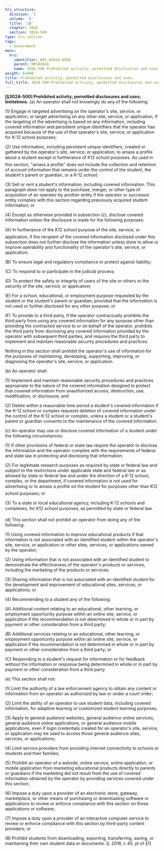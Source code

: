 ```yaml
---
hrs_structure:
  division: '1'
  volume: '5'
  title: '18'
  chapter: 302A
  section: 302A-500
type: hrs_section
tags:
  - Government
menu:
  hrs:
    identifier: HRS_0302A-0500
    parent: HRS0302A
    name: 302A-500 Prohibited activity; permitted disclosures and uses;
weight: 64400
title: Prohibited activity; permitted disclosures and uses;
full_title: 302A-500 Prohibited activity; permitted disclosures and uses;
---
```

**[§302A-500] Prohibited activity; permitted disclosures and uses; limitations.** (a) An operator shall not knowingly do any of the following:

(1) Engage in targeted advertising on the operator's site, service, or application; or target advertising on any other site, service, or application, if the targeting of the advertising is based on any information, including covered information and persistent unique identifiers that the operator has acquired because of the use of that operator's site, service, or application for K-12 school purposes;

(2) Use information, including persistent unique identifiers, created or gathered by the operator's site, service, or application, to amass a profile about a student except in furtherance of K12 school purposes. As used in this section, "amass a profile" does not include the collection and retention of account information that remains under the control of the student, the student's parent or guardian, or a K-12 school;

(3) Sell or rent a student's information, including covered information. This paragraph does not apply to the purchase, merger, or other type of acquisition of an operator by another entity if the operator or successor entity complies with this section regarding previously acquired student information; or

(4) Except as otherwise provided in subsection (c), disclose covered information unless the disclosure is made for the following purposes:

(A) In furtherance of the K12 school purpose of the site, service, or application, if the recipient of the covered information disclosed under this subsection does not further disclose the information unless done to allow or improve operability and functionality of the operator's site, service, or application;

(B) To ensure legal and regulatory compliance or protect against liability;

(C) To respond to or participate in the judicial process;

(D) To protect the safety or integrity of users of the site or others or the security of the site, service, or application;

(E) For a school, educational, or employment purpose requested by the student or the student's parent or guardian; provided that the information is not used or further disclosed for any other purpose; or

(F) To provide to a third party, if the operator contractually prohibits the third party from using any covered information for any purpose other than providing the contracted service to or on behalf of the operator, prohibits the third party from disclosing any covered information provided by the operator with subsequent third parties, and requires the third party to implement and maintain reasonable security procedures and practices.

Nothing in this section shall prohibit the operator's use of information for the purposes of maintaining, developing, supporting, improving, or diagnosing the operator's site, service, or application.

(b) An operator shall:

(1) Implement and maintain reasonable security procedures and practices appropriate to the nature of the covered information designed to protect that covered information from unauthorized access, destruction, use, modification, or disclosure; and

(2) Delete within a reasonable time period a student's covered information if the K-12 school or complex requests deletion of covered information under the control of the K-12 school or complex, unless a student or a student's parent or guardian consents to the maintenance of the covered information.

(c) An operator may use or disclose covered information of a student under the following circumstances:

(1) If other provisions of federal or state law require the operator to disclose the information and the operator complies with the requirements of federal and state law in protecting and disclosing that information;

(2) For legitimate research purposes as required by state or federal law and subject to the restrictions under applicable state and federal law or as allowed by state or federal law and under the direction of a K-12 school, complex, or the department, if covered information is not used for advertising or to amass a profile on the student for purposes other than K12 school purposes; or

(3) To a state or local educational agency, including K-12 schools and complexes, for K12 school purposes, as permitted by state or federal law.

(d) This section shall not prohibit an operator from doing any of the following:

(1) Using covered information to improve educational products if that information is not associated with an identified student within the operator's site, service, or application or other sites, services, or applications owned by the operator;

(2) Using information that is not associated with an identified student to demonstrate the effectiveness of the operator's products or services, including the marketing of the products or services;

(3) Sharing information that is not associated with an identified student for the development and improvement of educational sites, services, or applications; or

(4) Recommending to a student any of the following:

(A) Additional content relating to an educational, other learning, or employment opportunity purpose within an online site, service, or application if the recommendation is not determined in whole or in part by payment or other consideration from a third party;

(B) Additional services relating to an educational, other learning, or employment opportunity purpose within an online site, service, or application if the recommendation is not determined in whole or in part by payment or other consideration from a third party; or

(C) Responding to a student's request for information or for feedback without the information or response being determined in whole or in part by payment or other consideration from a third party.

(e) This section shall not:

(1) Limit the authority of a law enforcement agency to obtain any content or information from an operator as authorized by law or under a court order;

(2) Limit the ability of an operator to use student data, including covered information, for adaptive learning or customized student learning purposes;

(3) Apply to general audience websites, general audience online services, general audience online applications, or general audience mobile applications, even if login credentials created for an operator's site, service, or application may be used to access those general audience sites, services, or applications;

(4) Limit service providers from providing internet connectivity to schools or students and their families;

(5) Prohibit an operator of a website, online service, online application, or mobile application from marketing educational products directly to parents or guardians if the marketing did not result from the use of covered information obtained by the operator by providing services covered under this section;

(6) Impose a duty upon a provider of an electronic store, gateway, marketplace, or other means of purchasing or downloading software or applications to review or enforce compliance with this section on those applications or software;

(7) Impose a duty upon a provider of an interactive computer service to review or enforce compliance with this section by third-party content providers; or

(8) Prohibit students from downloading, exporting, transferring, saving, or maintaining their own student data or documents. [L 2016, c 40, pt of §1]